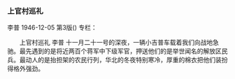 ### 上官村巡礼
李普
1946-12-05
第3版()
专栏：

　　上官村巡礼
    李普
    十一月二十一号的深夜，一辆小吉普车载着我们向战地急驰。最先遇到的是将近两百个蒋军中下级军官，押送他们的是举世闻名的解放区民兵。最动人的是抬担架的农民行列，华北的冬夜特别寒冷，厚重的棉衣把他们装扮得格外强劲。
